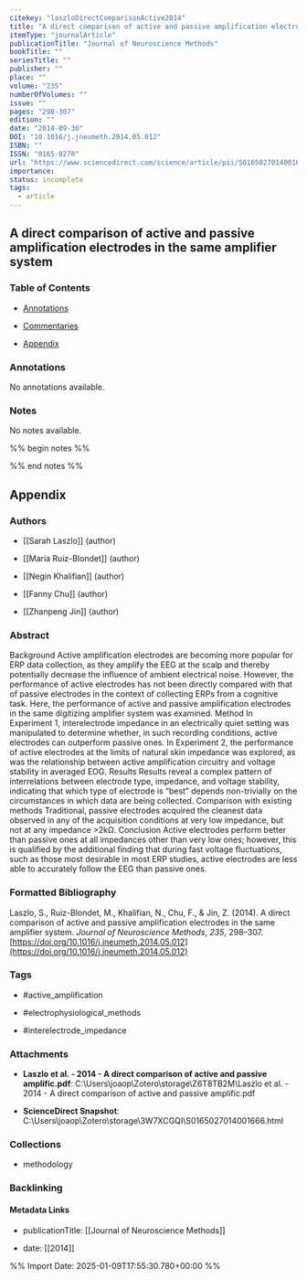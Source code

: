 ```yaml
---
citekey: "laszloDirectComparisonActive2014"
title: "A direct comparison of active and passive amplification electrodes in the same amplifier system"
itemType: "journalArticle"
publicationTitle: "Journal of Neuroscience Methods"
bookTitle: ""
seriesTitle: ""
publisher: ""
place: ""
volume: "235"
numberOfVolumes: ""
issue: ""
pages: "298-307"
edition: ""
date: "2014-09-30"
DOI: "10.1016/j.jneumeth.2014.05.012"
ISBN: ""
ISSN: "0165-0270"
url: "https://www.sciencedirect.com/science/article/pii/S0165027014001666"
importance: 
status: incomplete
tags:
  - article
---
```


## A direct comparison of active and passive amplification electrodes in the same amplifier system

### Table of Contents

- [Annotations](#annotations)

+ [Commentaries](#commentaries)

- [Appendix](#appendix)

### Annotations


No annotations available.


### Notes


No notes available.


%% begin notes %%

<!-- Write your personal notes here -->

%% end notes %%

## Appendix

### Authors


- [[Sarah Laszlo]] (author)

- [[Maria Ruiz-Blondet]] (author)

- [[Negin Khalifian]] (author)

- [[Fanny Chu]] (author)

- [[Zhanpeng Jin]] (author)



### Abstract

Background
Active amplification electrodes are becoming more popular for ERP data collection, as they amplify the EEG at the scalp and thereby potentially decrease the influence of ambient electrical noise. However, the performance of active electrodes has not been directly compared with that of passive electrodes in the context of collecting ERPs from a cognitive task. Here, the performance of active and passive amplification electrodes in the same digitizing amplifier system was examined.
Method
In Experiment 1, interelectrode impedance in an electrically quiet setting was manipulated to determine whether, in such recording conditions, active electrodes can outperform passive ones. In Experiment 2, the performance of active electrodes at the limits of natural skin impedance was explored, as was the relationship between active amplification circuitry and voltage stability in averaged EOG.
Results
Results reveal a complex pattern of interrelations between electrode type, impedance, and voltage stability, indicating that which type of electrode is “best” depends non-trivially on the circumstances in which data are being collected.
Comparison with existing methods
Traditional, passive electrodes acquired the cleanest data observed in any of the acquisition conditions at very low impedance, but not at any impedance >2kΩ.
Conclusion
Active electrodes perform better than passive ones at all impedances other than very low ones; however, this is qualified by the additional finding that during fast voltage fluctuations, such as those most desirable in most ERP studies, active electrodes are less able to accurately follow the EEG than passive ones.


### Formatted Bibliography

Laszlo, S., Ruiz-Blondet, M., Khalifian, N., Chu, F., & Jin, Z. (2014). A direct comparison of active and passive amplification electrodes in the same amplifier system. _Journal of Neuroscience Methods_, _235_, 298–307. [https://doi.org/10.1016/j.jneumeth.2014.05.012](https://doi.org/10.1016/j.jneumeth.2014.05.012)


### Tags


- #active_amplification

- #electrophysiological_methods

- #interelectrode_impedance




### Attachments


- **Laszlo et al. - 2014 - A direct comparison of active and passive amplific.pdf**: C:\Users\joaop\Zotero\storage\Z6T8TB2M\Laszlo et al. - 2014 - A direct comparison of active and passive amplific.pdf

- **ScienceDirect Snapshot**: C:\Users\joaop\Zotero\storage\3W7XCGQI\S0165027014001666.html




### Collections


- methodology





### Backlinking


#### Metadata Links


- publicationTitle: [[Journal of Neuroscience Methods]]




- date: [[2014]]





<!-- Any additional notes or comments -->


%% Import Date: 2025-01-09T17:55:30.780+00:00 %%
